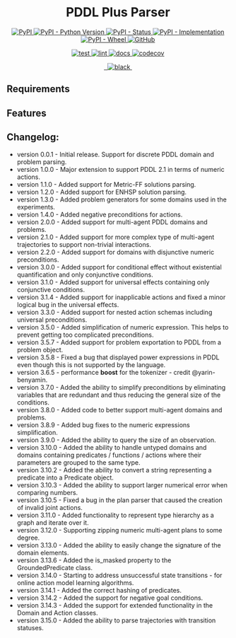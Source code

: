 <h1 align="center">
  <b>PDDL Plus Parser</b>
</h1>

<p align="center">
  <a href="https://pypi.org/project/pddl-plus-parser/">
    <img alt="PyPI" src="https://img.shields.io/pypi/v/pddl">
  </a>
  <a href="https://pypi.org/project/pddl">
    <img alt="PyPI - Python Version" src="https://img.shields.io/pypi/pyversions/pddl" />
  </a>
  <a href="">
    <img alt="PyPI - Status" src="https://img.shields.io/pypi/status/pddl" />
  </a>
  <a href="">
    <img alt="PyPI - Implementation" src="https://img.shields.io/pypi/implementation/pddl">
  </a>
  <a href="">
    <img alt="PyPI - Wheel" src="https://img.shields.io/pypi/wheel/pddl">
  </a>
  <a href="https://github.com/AI-Planning/pddl/blob/main/LICENSE">
    <img alt="GitHub" src="https://img.shields.io/github/license/AI-Planning/pddl">
  </a>
</p>
<p align="center">
  <a href="">
    <img alt="test" src="https://github.com/AI-Planning/pddl/workflows/test/badge.svg">
  </a>
  <a href="">
    <img alt="lint" src="https://github.com/AI-Planning/pddl/workflows/lint/badge.svg">
  </a>
  <a href="">
    <img alt="docs" src="https://github.com/AI-Planning/pddl/workflows/docs/badge.svg">
  </a>
  <a href="https://codecov.io/gh/AI-Planning/pddl">
    <img alt="codecov" src="https://codecov.io/gh/AI-Planning/pddl/branch/main/graph/badge.svg?token=FG3ATGP5P5">
  </a>
</p>
<p align="center">
  <a href="https://img.shields.io/badge/flake8-checked-blueviolet">
    <img alt="" src="https://img.shields.io/badge/flake8-checked-blueviolet">
  </a>
  <a href="https://img.shields.io/badge/mypy-checked-blue">
    <img alt="" src="https://img.shields.io/badge/mypy-checked-blue">
  </a>
  <a href="https://img.shields.io/badge/code%20style-black-black">
    <img alt="black" src="https://img.shields.io/badge/code%20style-black-black" />
  </a>
  <a href="https://www.mkdocs.org/">
    <img alt="" src="https://img.shields.io/badge/docs-mkdocs-9cf">
  </a>
</p>


## Requirements

## Features


## Changelog:
* version 0.0.1 - Initial release. Support for discrete PDDL domain and problem parsing.
* version 1.0.0 - Major extension to support PDDL 2.1 in terms of numeric actions.
* version 1.1.0 - Added support for Metric-FF solutions parsing.
* version 1.2.0 - Added support for ENHSP solution parsing.
* version 1.3.0 - Added problem generators for some domains used in the experiments. 
* version 1.4.0 - Added negative preconditions for actions.
* version 2.0.0 - Added support for multi-agent PDDL domains and problems.
* version 2.1.0 - Added support for more complex type of multi-agent trajectories to support non-trivial interactions. 
* version 2.2.0 - Added support for domains with disjunctive numeric preconditions.
* version 3.0.0 - Added support for conditional effect without existential quantification and only conjunctive conditions.
* version 3.1.0 - Added support for universal effects containing only conjunctive conditions.
* version 3.1.4 - Added support for inapplicable actions and fixed a minor logical bug in the universal effects.
* version 3.3.0 - Added support for nested action schemas including universal preconditions.
* version 3.5.0 - Added simplification of numeric expression. This helps to prevent getting too complicated preconditions.
* version 3.5.7 - Added support for problem exportation to PDDL from a problem object.
* version 3.5.8 - Fixed a bug that displayed power expressions in PDDL even though this is not supported by the language.
* version 3.6.5 - performance **boost** for the tokenizer - credit @yarin-benyamin.
* version 3.7.0 - Added the ability to simplify preconditions by eliminating variables that are redundant and thus reducing the general size of the conditions.
* version 3.8.0 - Added code to better support multi-agent domains and problems.
* version 3.8.9 - Added bug fixes to the numeric expressions simplification.
* version 3.9.0 - Added the ability to query the size of an observation.
* version 3.10.0 - Added the ability to handle untyped domains and domains containing predicates / functions / actions where their parameters are grouped to the same type.
* version 3.10.2 - Added the ability to convert a string representing a predicate into a Predicate object.
* version 3.10.3 - Added the ability to support larger numerical error when comparing numbers.
* version 3.10.5 - Fixed a bug in the plan parser that caused the creation of invalid joint actions.
* version 3.11.0 - Added functionality to represent type hierarchy as a graph and iterate over it. 
* version 3.12.0 - Supporting zipping numeric multi-agent plans to some degree.
* version 3.13.0 - Added the ability to easily change the signature of the domain elements.
* version 3.13.6 - Added the is_masked property to the GroundedPredicate class.
* version 3.14.0 - Starting to address unsuccessful state transitions - for online action model learning algorithms.
* version 3.14.1 - Added the correct hashing of predicates.
* version 3.14.2 - Added the support for negative goal conditions.
* version 3.14.3 - Added the support for extended functionality in the Domain and Action classes.
* version 3.15.0 - Added the ability to parse trajectories with transition statuses.

